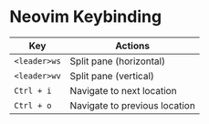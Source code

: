 # Neovim Keybinding

| Key          | Actions                       |
| ------------ | ----------------------------- |
| `<leader>ws` | Split pane (horizontal)       |
| `<leader>wv` | Split pane (vertical)         |
| `Ctrl + i`   | Navigate to next location     |
| `Ctrl + o`   | Navigate to previous location |
